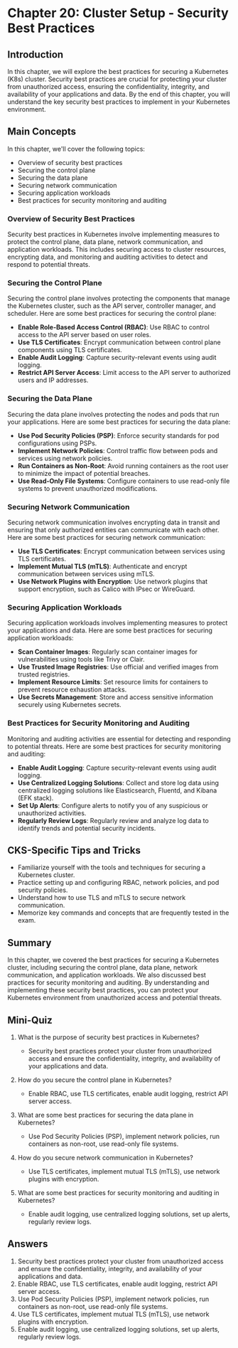 # Chapter 20: Cluster Setup - Security Best Practices

## Introduction

In this chapter, we will explore the best practices for securing a Kubernetes (K8s) cluster. Security best practices are crucial for protecting your cluster from unauthorized access, ensuring the confidentiality, integrity, and availability of your applications and data. By the end of this chapter, you will understand the key security best practices to implement in your Kubernetes environment.

## Main Concepts

In this chapter, we'll cover the following topics:
- Overview of security best practices
- Securing the control plane
- Securing the data plane
- Securing network communication
- Securing application workloads
- Best practices for security monitoring and auditing

### Overview of Security Best Practices

Security best practices in Kubernetes involve implementing measures to protect the control plane, data plane, network communication, and application workloads. This includes securing access to cluster resources, encrypting data, and monitoring and auditing activities to detect and respond to potential threats.

### Securing the Control Plane

Securing the control plane involves protecting the components that manage the Kubernetes cluster, such as the API server, controller manager, and scheduler. Here are some best practices for securing the control plane:

- **Enable Role-Based Access Control (RBAC)**: Use RBAC to control access to the API server based on user roles.
- **Use TLS Certificates**: Encrypt communication between control plane components using TLS certificates.
- **Enable Audit Logging**: Capture security-relevant events using audit logging.
- **Restrict API Server Access**: Limit access to the API server to authorized users and IP addresses.

### Securing the Data Plane

Securing the data plane involves protecting the nodes and pods that run your applications. Here are some best practices for securing the data plane:

- **Use Pod Security Policies (PSP)**: Enforce security standards for pod configurations using PSPs.
- **Implement Network Policies**: Control traffic flow between pods and services using network policies.
- **Run Containers as Non-Root**: Avoid running containers as the root user to minimize the impact of potential breaches.
- **Use Read-Only File Systems**: Configure containers to use read-only file systems to prevent unauthorized modifications.

### Securing Network Communication

Securing network communication involves encrypting data in transit and ensuring that only authorized entities can communicate with each other. Here are some best practices for securing network communication:

- **Use TLS Certificates**: Encrypt communication between services using TLS certificates.
- **Implement Mutual TLS (mTLS)**: Authenticate and encrypt communication between services using mTLS.
- **Use Network Plugins with Encryption**: Use network plugins that support encryption, such as Calico with IPsec or WireGuard.

### Securing Application Workloads

Securing application workloads involves implementing measures to protect your applications and data. Here are some best practices for securing application workloads:

- **Scan Container Images**: Regularly scan container images for vulnerabilities using tools like Trivy or Clair.
- **Use Trusted Image Registries**: Use official and verified images from trusted registries.
- **Implement Resource Limits**: Set resource limits for containers to prevent resource exhaustion attacks.
- **Use Secrets Management**: Store and access sensitive information securely using Kubernetes secrets.

### Best Practices for Security Monitoring and Auditing

Monitoring and auditing activities are essential for detecting and responding to potential threats. Here are some best practices for security monitoring and auditing:

- **Enable Audit Logging**: Capture security-relevant events using audit logging.
- **Use Centralized Logging Solutions**: Collect and store log data using centralized logging solutions like Elasticsearch, Fluentd, and Kibana (EFK stack).
- **Set Up Alerts**: Configure alerts to notify you of any suspicious or unauthorized activities.
- **Regularly Review Logs**: Regularly review and analyze log data to identify trends and potential security incidents.

## CKS-Specific Tips and Tricks

- Familiarize yourself with the tools and techniques for securing a Kubernetes cluster.
- Practice setting up and configuring RBAC, network policies, and pod security policies.
- Understand how to use TLS and mTLS to secure network communication.
- Memorize key commands and concepts that are frequently tested in the exam.

## Summary

In this chapter, we covered the best practices for securing a Kubernetes cluster, including securing the control plane, data plane, network communication, and application workloads. We also discussed best practices for security monitoring and auditing. By understanding and implementing these security best practices, you can protect your Kubernetes environment from unauthorized access and potential threats.

## Mini-Quiz

1. What is the purpose of security best practices in Kubernetes?
   - Security best practices protect your cluster from unauthorized access and ensure the confidentiality, integrity, and availability of your applications and data.

2. How do you secure the control plane in Kubernetes?
   - Enable RBAC, use TLS certificates, enable audit logging, restrict API server access.

3. What are some best practices for securing the data plane in Kubernetes?
   - Use Pod Security Policies (PSP), implement network policies, run containers as non-root, use read-only file systems.

4. How do you secure network communication in Kubernetes?
   - Use TLS certificates, implement mutual TLS (mTLS), use network plugins with encryption.

5. What are some best practices for security monitoring and auditing in Kubernetes?
   - Enable audit logging, use centralized logging solutions, set up alerts, regularly review logs.

## Answers

1. Security best practices protect your cluster from unauthorized access and ensure the confidentiality, integrity, and availability of your applications and data.
2. Enable RBAC, use TLS certificates, enable audit logging, restrict API server access.
3. Use Pod Security Policies (PSP), implement network policies, run containers as non-root, use read-only file systems.
4. Use TLS certificates, implement mutual TLS (mTLS), use network plugins with encryption.
5. Enable audit logging, use centralized logging solutions, set up alerts, regularly review logs.
